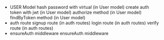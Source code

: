 * USER Model
hash password with virtual (in User model)
create auth token with jwt (in User model)
authorize method (in User model)
findByToken method (in User model)
* auth route
signup route (in auth routes)
login route (in auth routes)
verify route (in auth routes)
* ensureAuth middleware
ensureAuth middleware
